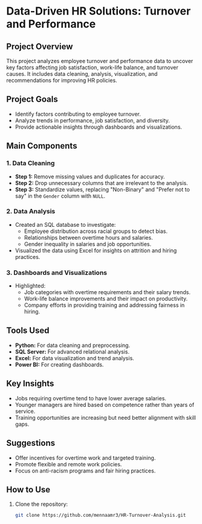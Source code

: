 # Data-Driven HR Solutions: Turnover and Performance

## Project Overview
This project analyzes employee turnover and performance data to uncover key factors affecting job satisfaction, work-life balance, and turnover causes. It includes data cleaning, analysis, visualization, and recommendations for improving HR policies.

## Project Goals
- Identify factors contributing to employee turnover.
- Analyze trends in performance, job satisfaction, and diversity.
- Provide actionable insights through dashboards and visualizations.

## Main Components
### 1. Data Cleaning
- **Step 1:** Remove missing values and duplicates for accuracy.
- **Step 2:** Drop unnecessary columns that are irrelevant to the analysis.
- **Step 3:** Standardize values, replacing "Non-Binary" and "Prefer not to say" in the `Gender` column with `NULL`.

### 2. Data Analysis
- Created an SQL database to investigate:
  - Employee distribution across racial groups to detect bias.
  - Relationships between overtime hours and salaries.
  - Gender inequality in salaries and job opportunities.
- Visualized the data using Excel for insights on attrition and hiring practices.

### 3. Dashboards and Visualizations
- Highlighted:
  - Job categories with overtime requirements and their salary trends.
  - Work-life balance improvements and their impact on productivity.
  - Company efforts in providing training and addressing fairness in hiring.

## Tools Used
- **Python:** For data cleaning and preprocessing.
- **SQL Server:** For advanced relational analysis.
- **Excel:** For data visualization and trend analysis.
- **Power BI:** For creating dashboards.

## Key Insights
- Jobs requiring overtime tend to have lower average salaries.
- Younger managers are hired based on competence rather than years of service.
- Training opportunities are increasing but need better alignment with skill gaps.

## Suggestions
- Offer incentives for overtime work and targeted training.
- Promote flexible and remote work policies.
- Focus on anti-racism programs and fair hiring practices.

## How to Use
1. Clone the repository:
   ```bash
   git clone https://github.com/mennaamr3/HR-Turnover-Analysis.git

